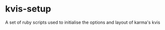 kvis-setup
==========

A set of ruby scripts used to initialise the options and layout of karma's kvis
